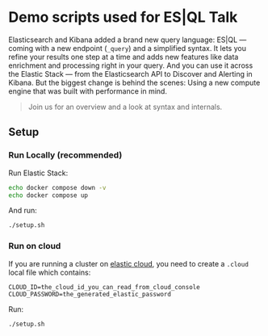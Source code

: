 # Demo scripts used for ES|QL Talk

Elasticsearch and Kibana added a brand new query language: ES|QL — coming with a new endpoint (`_query`) and a simplified syntax. It lets you refine your results one step at a time and adds new features like data enrichment and processing right in your query. And you can use it across the Elastic Stack — from the Elasticsearch API to Discover and Alerting in Kibana. But the biggest change is behind the scenes: Using a new compute engine that was built with performance in mind.
> Join us for an overview and a look at syntax and internals.

## Setup

### Run Locally (recommended)

Run Elastic Stack:

```sh
echo docker compose down -v
echo docker compose up
```

And run:

```sh
./setup.sh
```

### Run on cloud

If you are running a cluster on [elastic cloud](https://cloud.elastic.co),
you need to create a `.cloud` local file which contains:

```properties
CLOUD_ID=the_cloud_id_you_can_read_from_cloud_console
CLOUD_PASSWORD=the_generated_elastic_password
```

Run:

```sh
./setup.sh
```
